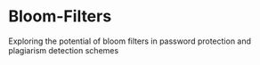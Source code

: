 # Bloom-Filters
Exploring the potential of bloom filters in password protection and plagiarism detection schemes
